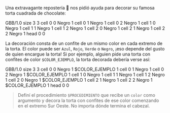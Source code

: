 Una extravagante repostería :cake: nos pidió ayuda para decorar su famosa torta cuadrada de chocolate:

<gs-board>
  GBB/1.0
  size 3 3
  cell 0 0 Negro 1
  cell 0 1 Negro 1
  cell 0 2 Negro 1
  cell 1 0 Negro 1
  cell 1 1 Negro 1
  cell 1 2 Negro 1
  cell 2 0 Negro 1
  cell 2 1 Negro 1
  cell 2 2 Negro 1
  head 0 0
</gs-board>

La decoración consta de un confite de un mismo color en cada extremo de la torta. El color puede ser `Azul`, `Rojo`, `Verde` o `Negro`, ¡eso depende del gusto de quien encargue la torta! Si por ejemplo, alguien pide una torta con confites de color `$COLOR_EJEMPLO`, la torta decorada debería verse así:

<gs-board>
  GBB/1.0
  size 3 3
  cell 0 0 Negro 1 $COLOR_EJEMPLO 1
  cell 0 1 Negro 1
  cell 0 2 Negro 1 $COLOR_EJEMPLO 1
  cell 1 0 Negro 1
  cell 1 1 Negro 1
  cell 1 2 Negro 1
  cell 2 0 Negro 1 $COLOR_EJEMPLO 1
  cell 2 1 Negro 1
  cell 2 2 Negro 1 $COLOR_EJEMPLO 1
  head 0 0
</gs-board>

> Definí el procedimiento `$PROCEDIMIENTO` que recibe un `color` como argumento y decora la torta con confites de ese color comenzando en el extremo Sur Oeste. No importa dónde termina el cabezal.